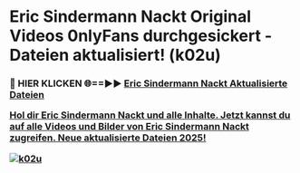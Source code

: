 # Eric Sindermann Nackt Original Videos 0nlyFans durchgesickert - Dateien aktualisiert! (k02u)

<h3>🔴 HIER KLICKEN 🌐==►► <a href="https://tinyurl.com/h6vf6nb8" rel="nofollow">Eric Sindermann Nackt Aktualisierte Dateien

Hol dir Eric Sindermann Nackt und alle Inhalte. Jetzt kannst du auf alle Videos und Bilder von Eric Sindermann Nackt zugreifen. Neue aktualisierte Dateien 2025!

[![k02u](https://i.imgur.com/sD4kR3V.gif)](https://tinyurl.com/h6vf6nb8)
